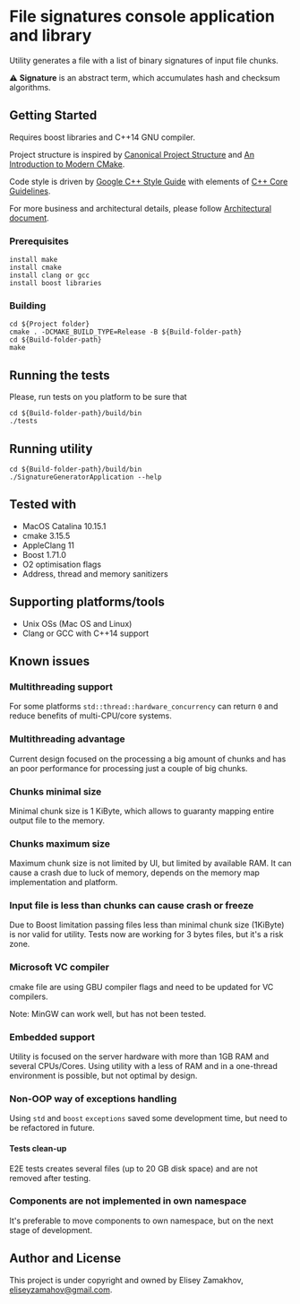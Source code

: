 # File signatures console application and library

Utility generates a file with a list of binary signatures of input file chunks.

:warning: **Signature** is an abstract term, which accumulates hash and checksum algorithms.

## Getting Started

Requires boost libraries and C++14 GNU compiler.

Project structure is inspired by 
[Canonical Project Structure](http://www.open-std.org/jtc1/sc22/wg21/docs/papers/2018/p1204r0.html)
and [An Introduction to Modern CMake](https://cliutils.gitlab.io/modern-cmake/chapters/basics/structure.html).

Code style is driven by [Google C++ Style Guide](https://google.github.io/styleguide/cppguide.html) with elements of
[C++ Core Guidelines](https://github.com/isocpp/CppCoreGuidelines/blob/master/CppCoreGuidelines.md).

For more business and architectural details, please follow
[Architectural document](Documentation/Architecture.md).

### Prerequisites

```
install make
install cmake
install clang or gcc
install boost libraries
```

### Building

```
cd ${Project folder}
cmake . -DCMAKE_BUILD_TYPE=Release -B ${Build-folder-path}
cd ${Build-folder-path}
make
```

## Running the tests

Please, run tests on you platform to be sure that 

```
cd ${Build-folder-path}/build/bin
./tests
```

## Running utility

```
cd ${Build-folder-path}/build/bin
./SignatureGeneratorApplication --help
```

## Tested with

* MacOS Catalina 10.15.1
* cmake 3.15.5
* AppleClang 11
* Boost 1.71.0
* O2 optimisation flags
* Address, thread and memory sanitizers

## Supporting platforms/tools

* Unix OSs (Mac OS and Linux)
* Clang or GCC with C++14 support

## Known issues

### Multithreading support
For some platforms `std::thread::hardware_concurrency` can return `0` and reduce benefits of multi-CPU/core systems.

### Multithreading advantage
Current design focused on the processing a big amount of chunks and has an poor performance 
for processing just a couple of big chunks.

### Chunks minimal size
Minimal chunk size is 1 KiByte, which allows to guaranty mapping entire output file to the memory.

### Chunks maximum size
Maximum chunk size is not limited by UI, but limited by available RAM.
It can cause a crash due to luck of memory, depends on the memory map implementation and platform.

### Input file is less than chunks can cause crash or freeze
Due to Boost limitation passing files less than minimal chunk size (1KiByte) is nor valid for utility.
Tests now are working for 3 bytes files, but it's a risk zone.

### Microsoft VC compiler
cmake file are using GBU compiler flags and need to be updated for VC compilers.

Note: MinGW can work well, but has not been tested.

### Embedded support
Utility is focused on the server hardware with more than 1GB RAM and several CPUs/Cores.
Using utility with a less of RAM and in a one-thread environment is possible, but not optimal by design.

### Non-OOP way of exceptions handling
Using `std` and `boost` `exceptions` saved some development time, but need to be refactored in future.

#### Tests clean-up
E2E tests creates several files (up to 20 GB disk space) and are not removed after testing.

### Components are not implemented in own namespace
It's preferable to move components to own namespace, but on the next stage of development.

## Author and License

This project is under copyright and owned by Elisey Zamakhov, eliseyzamahov@gmail.com.
